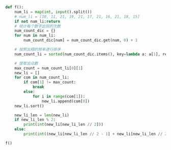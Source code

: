
<BlogInfo id="943" title="39.查找众数及其中位数" author="白日梦想猿" pv=0 read_times=0 pre_cost_time=0分39秒 category="leetcode" tag_list="['leetcode']" create_time="2022.03.14 20:24:42" update_time="2022.05.13 19:26:30" />

```python

def f():
    num_li = map(int, input().split())
    # num_li = [10, 11, 21, 19, 21, 17, 21, 16, 21, 18, 15]
    if not num_li:return
    # 统计每个数字出现的次数
    num_count_dic = {}
    for num in num_li:
        num_count_dic[num] = num_count_dic.get(num, 0) + 1

    # 按照出翔的频率进行排序
    num_count_li = sorted(num_count_dic.items(), key=lambda a: a[1], reverse=True)

    # 提取出众数
    max_count = num_count_li[0][1]
    new_li = []
    for com in num_count_li:
        if com[1] != max_count:
            break
        else:
            for i in range(com[1]):
                new_li.append(com[0])
    new_li.sort()

    new_li_len = len(new_li)
    if new_li_len % 2:
        print(int(new_li[new_li_len // 2]))
    else:
        print(int((new_li[new_li_len // 2 - 1] + new_li[new_li_len // 2]) / 2))

f()
```
